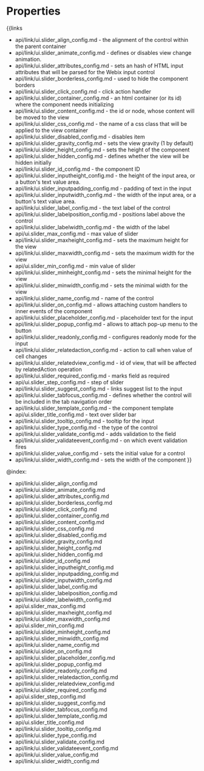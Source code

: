 
Properties
==========

{{links
- api/link/ui.slider_align_config.md - the alignment of the control within the parent container
- api/link/ui.slider_animate_config.md - defines or disables view change animation.
- api/link/ui.slider_attributes_config.md - sets an hash of HTML input attributes that will be parsed for the Webix input control
- api/link/ui.slider_borderless_config.md - used to hide the component borders
- api/link/ui.slider_click_config.md - click action handler
- api/link/ui.slider_container_config.md - an html container (or its id) where the component needs initializing
- api/link/ui.slider_content_config.md - the id or node, whose content will be moved to the view
- api/link/ui.slider_css_config.md - the name of a css class that will be applied to the view container
- api/link/ui.slider_disabled_config.md - disables item
- api/link/ui.slider_gravity_config.md - sets the view gravity (1 by default)
- api/link/ui.slider_height_config.md - sets the height of the component
- api/link/ui.slider_hidden_config.md - defines whether the view will be hidden initially
- api/link/ui.slider_id_config.md - the component ID
- api/link/ui.slider_inputheight_config.md - the height of the input area, or a button's text value area.
- api/link/ui.slider_inputpadding_config.md - padding of text in the input
- api/link/ui.slider_inputwidth_config.md - the width of the input area, or a button's text value area.
- api/link/ui.slider_label_config.md - the text label of the control
- api/link/ui.slider_labelposition_config.md - positions label above the control
- api/link/ui.slider_labelwidth_config.md - the width of the label
- api/ui.slider_max_config.md - max value of slider
- api/link/ui.slider_maxheight_config.md - sets the maximum height for the view
- api/link/ui.slider_maxwidth_config.md - sets the maximum width for the view
- api/ui.slider_min_config.md - min value of slider
- api/link/ui.slider_minheight_config.md - sets the minimal height for the view
- api/link/ui.slider_minwidth_config.md - sets the minimal width for the view
- api/link/ui.slider_name_config.md - name of the control
- api/link/ui.slider_on_config.md - allows attaching custom handlers to inner events of the component
- api/link/ui.slider_placeholder_config.md - placeholder text for the input
- api/link/ui.slider_popup_config.md - allows to attach pop-up menu to the button
- api/link/ui.slider_readonly_config.md - configures readonly mode for the input
- api/link/ui.slider_relatedaction_config.md - action to call when value of cell changes
- api/link/ui.slider_relatedview_config.md - id of view, that will be affected by relatedAction operation
- api/link/ui.slider_required_config.md - marks field as required
- api/ui.slider_step_config.md - step of slider
- api/link/ui.slider_suggest_config.md - links suggest list to the input
- api/link/ui.slider_tabfocus_config.md - defines whether the control will be included in the tab navigation order
- api/link/ui.slider_template_config.md - the component template
- api/ui.slider_title_config.md - text over slider bar
- api/link/ui.slider_tooltip_config.md - tooltip for the input
- api/link/ui.slider_type_config.md - the type of the control
- api/link/ui.slider_validate_config.md - adds validation to the field
- api/link/ui.slider_validateevent_config.md - on which event validation fires
- api/link/ui.slider_value_config.md - sets the initial value for a control
- api/link/ui.slider_width_config.md - sets the width of the component
}}

@index:
- api/link/ui.slider_align_config.md
- api/link/ui.slider_animate_config.md
- api/link/ui.slider_attributes_config.md
- api/link/ui.slider_borderless_config.md
- api/link/ui.slider_click_config.md
- api/link/ui.slider_container_config.md
- api/link/ui.slider_content_config.md
- api/link/ui.slider_css_config.md
- api/link/ui.slider_disabled_config.md
- api/link/ui.slider_gravity_config.md
- api/link/ui.slider_height_config.md
- api/link/ui.slider_hidden_config.md
- api/link/ui.slider_id_config.md
- api/link/ui.slider_inputheight_config.md
- api/link/ui.slider_inputpadding_config.md
- api/link/ui.slider_inputwidth_config.md
- api/link/ui.slider_label_config.md
- api/link/ui.slider_labelposition_config.md
- api/link/ui.slider_labelwidth_config.md
- api/ui.slider_max_config.md
- api/link/ui.slider_maxheight_config.md
- api/link/ui.slider_maxwidth_config.md
- api/ui.slider_min_config.md
- api/link/ui.slider_minheight_config.md
- api/link/ui.slider_minwidth_config.md
- api/link/ui.slider_name_config.md
- api/link/ui.slider_on_config.md
- api/link/ui.slider_placeholder_config.md
- api/link/ui.slider_popup_config.md
- api/link/ui.slider_readonly_config.md
- api/link/ui.slider_relatedaction_config.md
- api/link/ui.slider_relatedview_config.md
- api/link/ui.slider_required_config.md
- api/ui.slider_step_config.md
- api/link/ui.slider_suggest_config.md
- api/link/ui.slider_tabfocus_config.md
- api/link/ui.slider_template_config.md
- api/ui.slider_title_config.md
- api/link/ui.slider_tooltip_config.md
- api/link/ui.slider_type_config.md
- api/link/ui.slider_validate_config.md
- api/link/ui.slider_validateevent_config.md
- api/link/ui.slider_value_config.md
- api/link/ui.slider_width_config.md


